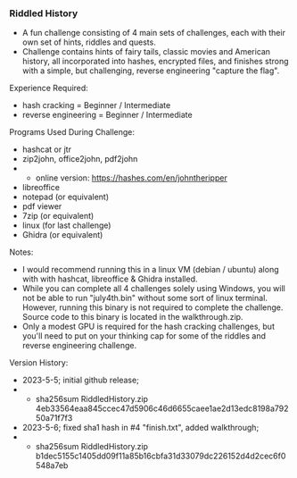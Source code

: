 ### Riddled History
- A fun challenge consisting of 4 main sets of challenges, each with their own set of hints, riddles and quests. 
- Challenge contains hints of fairy tails, classic movies and American history, all incorporated into hashes, encrypted files, and finishes strong with a simple, but challenging, reverse engineering "capture the flag".

Experience Required:
- hash cracking = Beginner / Intermediate
- reverse engineering = Beginner / Intermediate

Programs Used During Challenge:
- hashcat or jtr
- zip2john, office2john, pdf2john 
- - online version: https://hashes.com/en/johntheripper
- libreoffice
- notepad (or equivalent)
- pdf viewer
- 7zip (or equivalent)
- linux (for last challenge)
- Ghidra (or equivalent)

Notes:
- I would recommend running this in a linux VM (debian / ubuntu) along with with hashcat, libreoffice & Ghidra installed. 
- While you can complete all 4 challenges solely using Windows, you will not be able to run "july4th.bin" without some sort of linux terminal. However, running this binary is not required to complete the challenge. Source code to this binary is located in the walkthrough.zip.
- Only a modest GPU is required for the hash cracking challenges, but you'll need to put on your thinking cap for some of the riddles and reverse engineering challenge.

Version History:
- 2023-5-5; initial github release; 
- - sha256sum RiddledHistory.zip
4eb33564eaa845ccec47d5906c46d6655caee1ae2d13edc8198a79250a71f7f3
- 2023-5-6; fixed sha1 hash in #4 "finish.txt", added walkthrough; 
- - sha256sum RiddledHistory.zip b1dec5155c1405dd09f11a85b16cbfa31d33079dc226152d4d2cec6f0548a7eb
